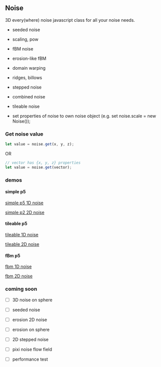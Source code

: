 ## Noise

3D every(where) noise javascript class for all your noise needs.

- seeded noise
- scaling, pow
- fBM noise
- erosion-like fBM
- domain warping
- ridges, billows
- stepped noise
- combined noise
- tileable noise

- set properties of noise to own noise object (e.g. set noise.scale = new Noise());

### Get noise value

```javascript
let value = noise.get(x, y, z);
```

OR

```javascript
// vector has {x, y, z} properties
let value = noise.get(vector);
```

### demos

#### simple p5

[simple p5 1D noise](https://flo-bit.github.io/every-noise/demos/p5-simple-1D-noise.html)

[simple p2 2D noise](https://flo-bit.github.io/every-noise/demos/p5-simple-2D-noise.html)

#### tileable p5

[tileable 1D noise](https://flo-bit.github.io/every-noise/demos/p5-tileable-1D-noise.html)

[tileable 2D noise](https://flo-bit.github.io/every-noise/demos/p5-tileable-2D-noise.html)

#### fBm p5

[fbm 1D noise](https://flo-bit.github.io/every-noise/demos/p5-fbm-1D-noise.html)

[fbm 2D noise](https://flo-bit.github.io/every-noise/demos/p5-fbm-2D-noise.html)

### coming soon

- [ ] 3D noise on sphere

- [ ] seeded noise
- [ ] erosion 2D noise
- [ ] erosion on sphere

- [ ] 2D stepped noise

- [ ] pixi noise flow field

- [ ] performance test
